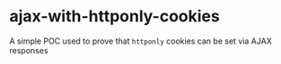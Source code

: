 # ajax-with-httponly-cookies
A simple POC used to prove that `httponly` cookies can be set via AJAX responses 
